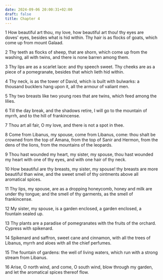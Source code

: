 ```yaml
---
date: 2024-09-06 20:00:31+02:00
draft: false
title: Chapter 4
---
```




1 How beautiful art thou, my love, how beautiful art thou! thy eyes are doves' eyes, besides what is hid within. Thy hair is as flocks of goats, which come up from mount Galaad.

2 Thy teeth as flocks of sheep, that are shorn, which come up from the washing, all with twins, and there is none barren among them.

3 Thy lips are as a scarlet lace: and thy speech sweet. Thy cheeks are as a piece of a pomegranate, besides that which lieth hid within.

4 Thy neck, is as the tower of David, which is built with bulwarks: a thousand bucklers hang upon it, all the armour of valiant men.

5 Thy two breasts like two young roes that are twins, which feed among the lilies.

6 Till the day break, and the shadows retire, I will go to the mountain of myrrh, and to the hill of frankincense.

7 Thou art all fair, O my love, and there is not a spot in thee.

8 Come from Libanus, my spouse, come from Libanus, come: thou shalt be crowned from the top of Amana, from the top of Sanir and Hermon, from the dens of the lions, from the mountains of the leopards.

9 Thou hast wounded my heart, my sister, my spouse, thou hast wounded my heart with one of thy eyes, and with one hair of thy neck.

10 How beautiful are thy breasts, my sister, my spouse! thy breasts are more beautiful than wine, and the sweet smell of thy ointments above all aromatical spices.

11 Thy lips, my spouse, are as a dropping honeycomb, honey and milk are under thy tongue; and the smell of thy garments, as the smell of frankincense.

12 My sister, my spouse, is a garden enclosed, a garden enclosed, a fountain sealed up.

13 Thy plants are a paradise of pomegranates with the fruits of the orchard. Cypress with spikenard.

14 Spikenard and saffron, sweet cane and cinnamon, with all the trees of Libanus, myrrh and aloes with all the chief perfumes.

15 The fountain of gardens: the well of living waters, which run with a strong stream from Libanus.

16 Arise, O north wind, and come, O south wind, blow through my garden, and let the aromatical spices thereof flow.

